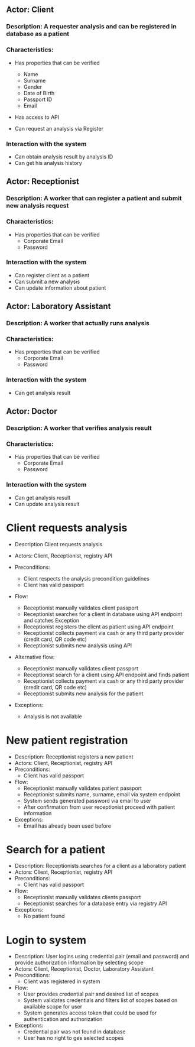 ## Actor: Client
### Description: A requester analysis and can be registered in database as a patient
### Characteristics:
* Has properties that can be verified
  * Name
  * Surname
  * Gender
  * Date of Birth
  * Passport ID
  * Email

* Has access to API
* Can request an analysis via Register
### Interaction with the system
* Can obtain analysis result by analysis ID
* Can get his analysis history

## Actor: Receptionist
### Description: A worker that can register a patient and submit new analysis request
### Characteristics:
* Has properties that can be verified
  * Corporate Email
  * Password
### Interaction with the system
* Can register client as a patient
* Can submit a new analysis
* Can update information about patient

## Actor: Laboratory Assistant
### Description: A worker that actually runs analysis
### Characteristics:
* Has properties that can be verified
  * Corporate Email
  * Password
### Interaction with the system
  * Can get analysis result

## Actor: Doctor
### Description: A worker that verifies analysis result
### Characteristics:
* Has properties that can be verified
  * Corporate Email
  * Password
### Interaction with the system
  * Can get analysis result
  * Can update analysis result


# Client requests analysis

* Description Client requests analysis
* Actors: Client, Receptionist, registry API
* Preconditions:
  * Client respects the analysis precondition guidelines
  * Client has valid passport
* Flow:
  * Receptionist manually validates client passport
  * Receptionist searches for a client in database using API endpoint and catches Exception
  * Receptionist registers the client as patient using API endpoint
  * Receptionist collects payment via cash or any third party provider (credit card, QR code etc)
  * Receptionist submits new analysis using API

* Alternative flow:
  * Receptionist manually validates client passport
  * Receptionist search for a client using API endpoint and finds patient
  * Receptionist collects payment via cash or any third party provider (credit card, QR code etc)
  * Receptionist submits new analysis for the patient

* Exceptions:
  * Analysis is not available


# New patient registration

* Description: Receptionist registers a new patient
* Actors: Client, Receptionist, registry API
* Preconditions:
  * Client has valid passport
* Flow: 
  * Receptionist manually validates patient passport
  * Receptionist submits name, surname, email via system endpoint
  * System sends generated password via email to user
  * After confirmation from user receptionist proceed with patient information
* Exceptions:
  * Email has already been used before

# Search for a patient

* Description: Receptionists searches for a client as a laboratory patient
* Actors: Client, Receptionist, registry API
* Preconditions:
  * Client has valid passport
* Flow:
  * Receptionist manually validates clients passport
  * Receptionist searches for a database entry via registry API
* Exceptions:
  * No patient found

# Login to system

* Description: User logins using credential pair (email and password) and provide authorization information by selecting scope
* Actors: Client, Receptionist, Doctor, Laboratory Assistant
* Preconditions:
  * Client was registered in system
* Flow:
  * User provides credential pair and desired list of scopes
  * System validates credentials and filters list of scopes based on available scope for user
  * System generates access token that could be used for authentication and authorization
* Exceptions:
  * Credential pair was not found in database
  * User has no right to ges selected scopes 